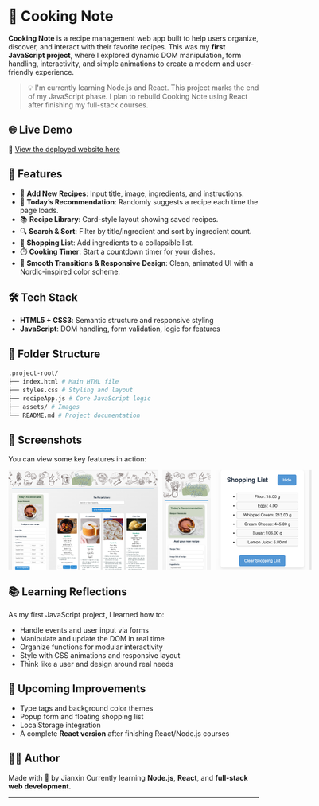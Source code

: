 # 🍳 Cooking Note

**Cooking Note** is a recipe management web app built to help users organize, discover, and interact with their favorite recipes. This was my **first JavaScript project**, where I explored dynamic DOM manipulation, form handling, interactivity, and simple animations to create a modern and user-friendly experience.

> 💡 I'm currently learning Node.js and React. This project marks the end of my JavaScript phase. I plan to rebuild Cooking Note using React after finishing my full-stack courses.

## 🌐 Live Demo

🔗 [View the deployed website here](https://cookingnote.netlify.app/)

## 🚀 Features

- 📝 **Add New Recipes**: Input title, image, ingredients, and instructions.
- 🎲 **Today’s Recommendation**: Randomly suggests a recipe each time the page loads.
- 📚 **Recipe Library**: Card-style layout showing saved recipes.
- 🔍 **Search & Sort**: Filter by title/ingredient and sort by ingredient count.
- 🛒 **Shopping List**: Add ingredients to a collapsible list.
- ⏱️ **Cooking Timer**: Start a countdown timer for your dishes.
- 🎨 **Smooth Transitions & Responsive Design**: Clean, animated UI with a Nordic-inspired color scheme.

## 🛠️ Tech Stack

- **HTML5 + CSS3**: Semantic structure and responsive styling
- **JavaScript**: DOM handling, form validation, logic for features

## 📁 Folder Structure

```bash
.project-root/
├── index.html # Main HTML file
├── styles.css # Styling and layout
├── recipeApp.js # Core JavaScript logic
├── assets/ # Images
└── README.md # Project documentation
```

## 📸 Screenshots

You can view some key features in action:

<div style="display: flex; gap: 10px;">
    <img src="app/assets/sswebsite.png" alt="website" width="300" />
    <img src="app/assets/ssmobile.png" alt="mobileview" height="200" />
    <img src="app/assets/shoppinglist.png" alt="shoppinglist" height="200" />
</div>

## 📚 Learning Reflections

As my first JavaScript project, I learned how to:

- Handle events and user input via forms
- Manipulate and update the DOM in real time
- Organize functions for modular interactivity
- Style with CSS animations and responsive layout
- Think like a user and design around real needs

## 🔮 Upcoming Improvements

- Type tags and background color themes
- Popup form and floating shopping list
- LocalStorage integration
- A complete **React version** after finishing React/Node.js courses

## 🧑‍💻 Author

Made with 💛 by Jianxin
Currently learning **Node.js**, **React**, and **full-stack web development**.

---
